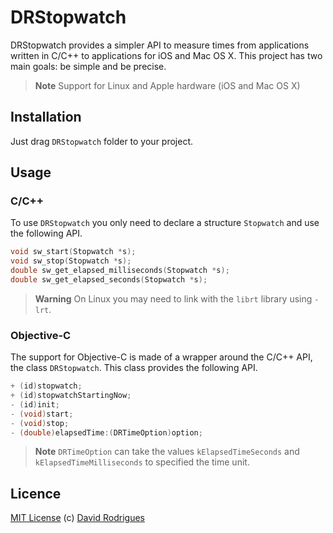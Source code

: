 DRStopwatch
====
DRStopwatch provides a simpler API to measure times from applications written in C/C++ to applications for iOS and Mac OS X. This project has two main goals: be simple and be precise.

> **Note** 
> Support for Linux and Apple hardware (iOS and Mac OS X)

## Installation
Just drag `DRStopwatch` folder to your project.

## Usage

### C/C++

To use `DRStopwatch` you only need to declare a structure `Stopwatch` and use the following API.

```C
void sw_start(Stopwatch *s);
void sw_stop(Stopwatch *s);
double sw_get_elapsed_milliseconds(Stopwatch *s);
double sw_get_elapsed_seconds(Stopwatch *s);
```

> **Warning**
> On Linux you may need to link with the `librt` library using `-lrt`.

### Objective-C

The support for Objective-C is made of a wrapper around the C/C++ API, the class `DRStopwatch`. This class provides the following API.

```Objective-C
+ (id)stopwatch;
+ (id)stopwatchStartingNow;
- (id)init;
- (void)start;
- (void)stop;
- (double)elapsedTime:(DRTimeOption)option;
```

> **Note**
> `DRTimeOption` can take the values `kElapsedTimeSeconds` and `kElapsedTimeMilliseconds` to specified the time unit.

## Licence
[MIT License](http://en.wikipedia.org/wiki/MIT_License) (c) [David Rodrigues](mailto:david.ndh@gmail.com)
